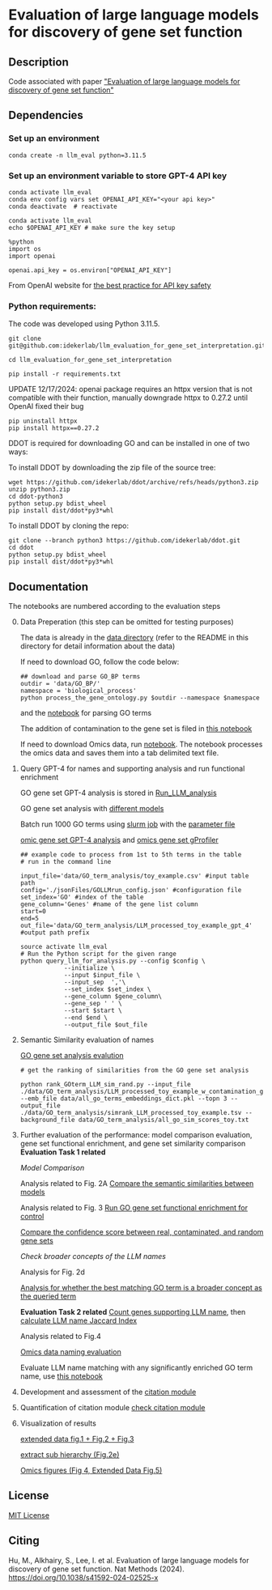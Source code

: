 # Evaluation of large language models for discovery of gene set function


## Description
Code associated with paper ["Evaluation of large language models for discovery of gene set function"](https://www.nature.com/articles/s41592-024-02525-x)

## Dependencies
### Set up an environment
```
conda create -n llm_eval python=3.11.5
```
### Set up an environment variable to store GPT-4 API key 

```
conda activate llm_eval
conda env config vars set OPENAI_API_KEY="<your api key>" 
conda deactivate  # reactivate 

conda activate llm_eval
echo $OPENAI_API_KEY # make sure the key setup 

%python
import os
import openai
 
openai.api_key = os.environ["OPENAI_API_KEY"]
```

From OpenAI website for [the best practice for API key safety](https://help.openai.com/en/articles/5112595-best-practices-for-api-key-safety) 

### Python requirements:
The code was developed using Python 3.11.5.

```
git clone git@github.com:idekerlab/llm_evaluation_for_gene_set_interpretation.git

cd llm_evaluation_for_gene_set_interpretation

pip install -r requirements.txt
```

UPDATE 12/17/2024: openai package requires an httpx version that is not compatible with their function, manually downgrade httpx to 0.27.2 until OpenAI fixed their bug

```
pip uninstall httpx
pip install httpx==0.27.2
```

DDOT is required for downloading GO and can be installed in one of two ways:

To install DDOT by downloading the zip file of the source tree:
```
wget https://github.com/idekerlab/ddot/archive/refs/heads/python3.zip
unzip python3.zip
cd ddot-python3
python setup.py bdist_wheel
pip install dist/ddot*py3*whl
```

To install DDOT by cloning the repo:
```
git clone --branch python3 https://github.com/idekerlab/ddot.git
cd ddot
python setup.py bdist_wheel
pip install dist/ddot*py3*whl
```

## Documentation
The notebooks are numbered according to the evaluation steps 

0. Data Preperation (this step can be omitted for testing purposes)

   The data is already in the [data directory](./data) (refer to the README in this directory for detail information about the data)
   
   If need to download GO, follow the code below: 
    ```
    ## download and parse GO_BP terms
    outdir = 'data/GO_BP/'
    namespace = 'biological_process'
    python process_the_gene_ontology.py $outdir --namespace $namespace 
    ```
    and the [notebook](0.[Prep%20GO]Download_and_parse_GO.ipynb) for parsing GO terms
	
    The addition of contamination to the gene set is filed in [this notebook](0.%20[GO%20set]add_random_contamination.ipynb)

	If need to download Omics data, run [notebook](0.[Omics_revamped]_ProcessOmicsData.ipynb). The notebook processes the omics data and saves them into a tab delimited text file.
   

1. Query GPT-4 for names and supporting analysis and run functional enrichment

   GO gene set GPT-4 analysis is stored in [Run_LLM_analysis](1.[GO%20set]Run_LLM_analysis.ipynb)

   GO gene set analysis with [different models](1A.[GO%20set]Compare_models.ipynb)

   Batch run 1000 GO terms using [slurm job](thousandGOsets_GPT4Run.sh) with the [parameter file](thousandGOsets_GPT4Run_params.txt) 


    [omic gene set GPT-4 analysis](1A.[Omics_revamped]GenerateLLM_analysis.ipynb) and [omics gene set gProfiler](1B-2.[Omics_revamped]run_gProfiler.ipynb)

  

    ``` 
    ## example code to process from 1st to 5th terms in the table
    # run in the command line  

    input_file='data/GO_term_analysis/toy_example.csv' #input table path
    config='./jsonFiles/GOLLMrun_config.json' #configuration file 
    set_index='GO' #index of the table
    gene_column='Genes' #name of the gene list column
    start=0
    end=5   
    out_file='data/GO_term_analysis/LLM_processed_toy_example_gpt_4' #output path prefix

    source activate llm_eval
    # Run the Python script for the given range
    python query_llm_for_analysis.py --config $config \
                --initialize \
                --input $input_file \
                --input_sep  ','\
                --set_index $set_index \
                --gene_column $gene_column\
                --gene_sep ' ' \
                --start $start \
                --end $end \
                --output_file $out_file
    ```

2. Semantic Similarity evaluation of names

    [GO gene set analysis evalution](2.[GO%20set]Rank_LLM_GO_term_pair_sim.ipynb)

    ```
    # get the ranking of similarities from the GO gene set analysis

    python rank_GOterm_LLM_sim_rand.py --input_file ./data/GO_term_analysis/LLM_processed_toy_example_w_contamination_gpt_4.tsv --emb_file data/all_go_terms_embeddings_dict.pkl --topn 3 --output_file ./data/GO_term_analysis/simrank_LLM_processed_toy_example.tsv --background_file data/GO_term_analysis/all_go_sim_scores_toy.txt
    ```

3. Further evaluation of the performance: model comparison evaluation, gene set functional enrichment, and gene set similarity comparison
    **Evaluation Task 1 related**
    
    *Model Comparison*

    Analysis related to Fig. 2A
    [Compare the semantic similarities between models](3A.[model%20compare]compare_semantic_similarity.ipynb)

   Analysis related to Fig. 3
    [Run GO gene set functional enrichment for control](3A.[model%20compare]functional_enrichment_analysis_control.ipynb)

   [Compare the confidence score between real, contaminated, and random gene sets](3B-2.[model%20compare]Check_confidence_scoring_metrics.ipynb)

    *Check broader concepts of the LLM names*
   
    Analysis for Fig. 2d
   
    [Analysis for whether the best matching GO term is a broader concept as the queried term](3C.[GO%20set]Evaluate_gene_set_similarity.ipynb)

    **Evaluation Task 2 related**
    [Count genes supporting LLM name](2A.[Omics_revamped]_CountSupportingGenes.ipynb), then [calculate LLM name Jaccard Index](2B.[Omics_revampled]Calculate_LLM_JI.ipynb)

    Analysis related to Fig.4 

    [Omics data naming evaluation](3A.[omics_revamped]Analyze_gprofiler_annotation.ipynb)

    Evaluate LLM name matching with any significantly enriched GO term name, use [this notebook](3B[Omics_revamped]Compare_enriched_GO_and_LLM_name_sim.ipynb)




6. Development and assessment of the [citation module](4.Reference%20search%20and%20validation.ipynb)


7. Quantification of citation module [check citation module](5.Quantify%20reference%20checking.ipynb)

8. Visualization of results

    [extended data fig.1 + Fig.2 + Fig.3](6.[GO%20set]Plot_GO_analysis_figs.ipynb)
   
    [extract sub hierarchy (Fig.2e)](6.[GO%20set]%20subhierarchy_GO_example.ipynb)
   
    [Omics figures (Fig 4, Extended Data Fig.5)](6B.[Omics_revamped]GenerateOmicsFigures.ipynb)

## License

[MIT License](LICENSE)

## Citing

Hu, M., Alkhairy, S., Lee, I. et al. Evaluation of large language models for discovery of gene set function. Nat Methods (2024). https://doi.org/10.1038/s41592-024-02525-x


